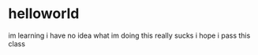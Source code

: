 # helloworld
im learning 
i have no idea what im doing 
this really sucks 
i hope i pass this class
